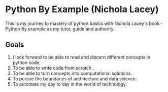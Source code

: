 # Python By Example (Nichola Lacey)

This is my journey to mastery of python basics
with Nichola Lacey's book - Python By example as my tutor, guide and authority.

## Goals
1. I look forward to be able to read and discern different 
concepts in python code.
2. To be able to write code from scratch .
3. To be able to turn concepts into computational solutions.
4. To pursue the boundaries of architecture and data science.
5. To automate my day to day in the world of technology.
